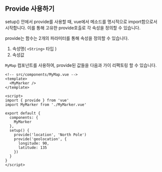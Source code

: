 ## Provide 사용하기

setup() 안에서 provide를 사용할 때, vue에서 메소드를 명시적으로 import함으로서 시작합니다. 이를 통해 고유한 provide호출로 각 속성을 정의할 수 있습니다.

provide는 함수는 2개의 파라미터를 통해 속성을 정의할 수 있습니다.

1. 속성명( `<String>` 타입 )
2. 속성값

`MyMap` 컴포넌트를 사용하여, provide된 값들을 다음과 가이 리팩토링 할 수 있습니다.

```vue
<!-- src/components/MyMap.vue -->
<template>
  <MyMarker />
</template>

<script>
import { provide } from 'vue'
import MyMarker from './MyMarker.vue'

export default {
  components: {
    MyMarker
  },
  setup() {
    provide('location', 'North Pole')
    provide('geolocation', {
      longitude: 90,
      latitude: 135
    })
  }
}
</script>
```

